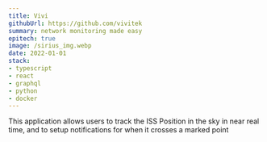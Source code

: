 ```yaml
---
title: Vivi
githubUrl: https://github.com/vivitek
summary: network monitoring made easy
epitech: true
image: /sirius_img.webp
date: 2022-01-01
stack:
- typescript
- react
- graphql
- python
- docker
---
```


This application allows users to track the ISS Position in the sky in near real time, and to setup notifications for when it crosses a marked point
